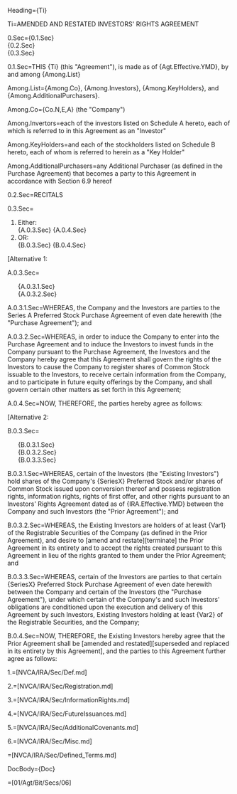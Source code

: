 Heading={Ti}

Ti=AMENDED AND RESTATED INVESTORS' RIGHTS AGREEMENT

0.Sec={0.1.Sec}<br>{0.2.Sec}<br>{0.3.Sec}

0.1.Sec=THIS {Ti} (this "Agreement"), is made as of {Agt.Effective.YMD}, by and among {Among.List} 

Among.List={Among.Co}, {Among.Investors}, {Among.KeyHolders}, and {Among.AdditionalPurchasers}.

Among.Co={Co.N,E,A} (the "Company")

Among.Invertors=each of the investors listed on Schedule A hereto, each of which is referred to in this Agreement as an "Investor"

Among.KeyHolders=and each of the stockholders listed on Schedule B hereto, each of whom is referred to herein as a "Key Holder"

Among.AdditionalPurchasers=any Additional Purchaser (as defined in the Purchase Agreement) that becomes a party to this Agreement in accordance with Section 6.9 hereof

0.2.Sec=RECITALS

0.3.Sec=<ol><li>Either: <br>{A.0.3.Sec} {A.0.4.Sec}  <li>OR: <br> {B.0.3.Sec} {B.0.4.Sec}</ol>

[Alternative 1: 


A.0.3.Sec=<ul type="none"><li>{A.0.3.1.Sec}<li>{A.0.3.2.Sec}</ul> 

A.0.3.1.Sec=WHEREAS, the Company and the Investors are parties to the Series A Preferred Stock Purchase Agreement of even date herewith (the "Purchase Agreement"); and

A.0.3.2.Sec=WHEREAS, in order to induce the Company to enter into the Purchase Agreement and to induce the Investors to invest funds in the Company pursuant to the Purchase Agreement, the Investors and the Company hereby agree that this Agreement shall govern the rights of the Investors to cause the Company to register shares of Common Stock issuable to the Investors, to receive certain information from the Company, and to participate in future equity offerings by the Company, and shall govern certain other matters as set forth in this Agreement;

A.0.4.Sec=NOW, THEREFORE, the parties hereby agree as follows:


[Alternative 2: 

B.0.3.Sec=<ul type="none"><li>{B.0.3.1.Sec}<li>{B.0.3.2.Sec}<li>{B.0.3.3.Sec}</ul> 

B.0.3.1.Sec=WHEREAS, certain of the Investors (the "Existing Investors") hold shares of the Company's {SeriesX} Preferred Stock and/or shares of Common Stock issued upon conversion thereof and possess registration rights, information rights, rights of first offer, and other rights pursuant to an Investors' Rights Agreement dated as of {IRA.Effective.YMD} between the Company and such Investors (the "Prior Agreement"); and 

B.0.3.2.Sec=WHEREAS, the Existing Investors are holders of at least {Var1} of the Registrable Securities of the Company (as defined in the Prior Agreement), and desire to [amend and restate][terminate] the Prior Agreement in its entirety and to accept the rights created pursuant to this Agreement in lieu of the rights granted to them under the Prior Agreement; and

B.0.3.3.Sec=WHEREAS, certain of the Investors are parties to that certain {SeriesX} Preferred Stock Purchase Agreement of even date herewith between the Company and certain of the Investors (the "Purchase Agreement"), under which certain of the Company's and such Investors' obligations are conditioned upon the execution and delivery of this Agreement by such Investors, Existing Investors holding at least {Var2} of the Registrable Securities, and the Company; 

B.0.4.Sec=NOW, THEREFORE, the Existing Investors hereby agree that the Prior Agreement shall be [amended and restated][superseded and replaced in its entirety by this Agreement], and the parties to this Agreement further agree as follows:
 
1.=[NVCA/IRA/Sec/Def.md]

2.=[NVCA/IRA/Sec/Registration.md]

3.=[NVCA/IRA/Sec/InformationRights.md]

4.=[NVCA/IRA/Sec/FutureIssuances.md]

5.=[NVCA/IRA/Sec/AdditionalCovenants.md]

6.=[NVCA/IRA/Sec/Misc.md]

=[NVCA/IRA/Sec/Defined_Terms.md]

DocBody={Doc}

=[01/Agt/Bit/Secs/06]
